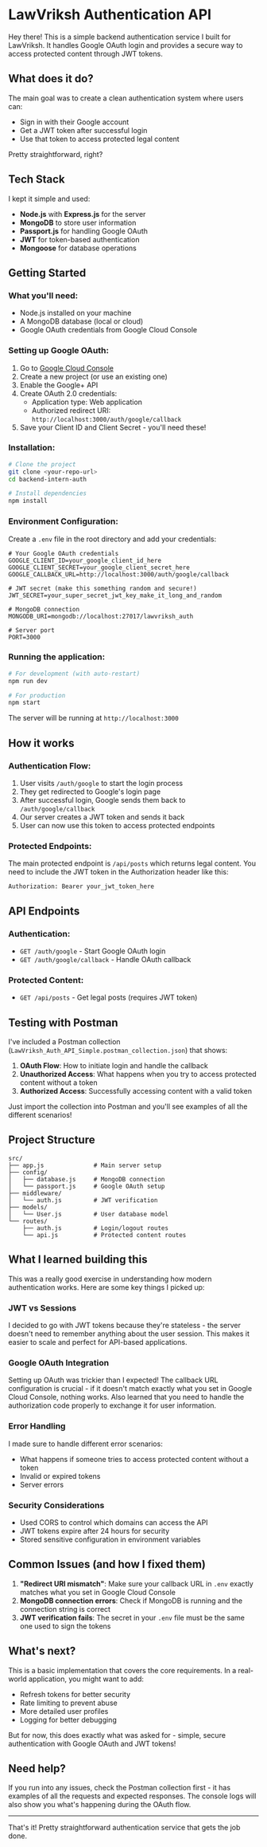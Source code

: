 # LawVriksh Authentication API

Hey there! This is a simple backend authentication service I built for LawVriksh. It handles Google OAuth login and provides a secure way to access protected content through JWT tokens.

## What does it do?

The main goal was to create a clean authentication system where users can:
- Sign in with their Google account
- Get a JWT token after successful login  
- Use that token to access protected legal content

Pretty straightforward, right?

## Tech Stack

I kept it simple and used:
- **Node.js** with **Express.js** for the server
- **MongoDB** to store user information
- **Passport.js** for handling Google OAuth
- **JWT** for token-based authentication
- **Mongoose** for database operations

## Getting Started

### What you'll need:
- Node.js installed on your machine
- A MongoDB database (local or cloud)
- Google OAuth credentials from Google Cloud Console

### Setting up Google OAuth:

1. Go to [Google Cloud Console](https://console.cloud.google.com/)
2. Create a new project (or use an existing one)
3. Enable the Google+ API
4. Create OAuth 2.0 credentials:
   - Application type: Web application
   - Authorized redirect URI: `http://localhost:3000/auth/google/callback`
5. Save your Client ID and Client Secret - you'll need these!

### Installation:

```bash
# Clone the project
git clone <your-repo-url>
cd backend-intern-auth

# Install dependencies
npm install
```

### Environment Configuration:

Create a `.env` file in the root directory and add your credentials:

```env
# Your Google OAuth credentials
GOOGLE_CLIENT_ID=your_google_client_id_here
GOOGLE_CLIENT_SECRET=your_google_client_secret_here
GOOGLE_CALLBACK_URL=http://localhost:3000/auth/google/callback

# JWT secret (make this something random and secure!)
JWT_SECRET=your_super_secret_jwt_key_make_it_long_and_random

# MongoDB connection
MONGODB_URI=mongodb://localhost:27017/lawvriksh_auth

# Server port
PORT=3000
```

### Running the application:

```bash
# For development (with auto-restart)
npm run dev

# For production
npm start
```

The server will be running at `http://localhost:3000`

## How it works

### Authentication Flow:
1. User visits `/auth/google` to start the login process
2. They get redirected to Google's login page
3. After successful login, Google sends them back to `/auth/google/callback`
4. Our server creates a JWT token and sends it back
5. User can now use this token to access protected endpoints

### Protected Endpoints:
The main protected endpoint is `/api/posts` which returns legal content. You need to include the JWT token in the Authorization header like this:
```
Authorization: Bearer your_jwt_token_here
```

## API Endpoints

### Authentication:
- `GET /auth/google` - Start Google OAuth login
- `GET /auth/google/callback` - Handle OAuth callback

### Protected Content:
- `GET /api/posts` - Get legal posts (requires JWT token)

## Testing with Postman

I've included a Postman collection (`LawVriksh_Auth_API_Simple.postman_collection.json`) that shows:

1. **OAuth Flow**: How to initiate login and handle the callback
2. **Unauthorized Access**: What happens when you try to access protected content without a token
3. **Authorized Access**: Successfully accessing content with a valid token

Just import the collection into Postman and you'll see examples of all the different scenarios!

## Project Structure

```
src/
├── app.js              # Main server setup
├── config/
│   ├── database.js     # MongoDB connection
│   └── passport.js     # Google OAuth setup
├── middleware/
│   └── auth.js         # JWT verification
├── models/
│   └── User.js         # User database model
└── routes/
    ├── auth.js         # Login/logout routes
    └── api.js          # Protected content routes
```
## What I learned building this

This was a really good exercise in understanding how modern authentication works. Here are some key things I picked up:

### JWT vs Sessions
I decided to go with JWT tokens because they're stateless - the server doesn't need to remember anything about the user session. This makes it easier to scale and perfect for API-based applications.

### Google OAuth Integration
Setting up OAuth was trickier than I expected! The callback URL configuration is crucial - if it doesn't match exactly what you set in Google Cloud Console, nothing works. Also learned that you need to handle the authorization code properly to exchange it for user information.

### Error Handling
I made sure to handle different error scenarios:
- What happens if someone tries to access protected content without a token
- Invalid or expired tokens
- Server errors

### Security Considerations
- Used CORS to control which domains can access the API
- JWT tokens expire after 24 hours for security
- Stored sensitive configuration in environment variables

## Common Issues (and how I fixed them)

1. **"Redirect URI mismatch"**: Make sure your callback URL in `.env` exactly matches what you set in Google Cloud Console
2. **MongoDB connection errors**: Check if MongoDB is running and the connection string is correct
3. **JWT verification fails**: The secret in your `.env` file must be the same one used to sign the tokens

## What's next?

This is a basic implementation that covers the core requirements. In a real-world application, you might want to add:
- Refresh tokens for better security
- Rate limiting to prevent abuse
- More detailed user profiles
- Logging for better debugging

But for now, this does exactly what was asked for - simple, secure authentication with Google OAuth and JWT tokens!

## Need help?

If you run into any issues, check the Postman collection first - it has examples of all the requests and expected responses. The console logs will also show you what's happening during the OAuth flow.

---

That's it! Pretty straightforward authentication service that gets the job done.
